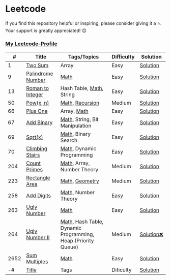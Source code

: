 # Leetcode
If you find this repository helpful or inspiring, please consider giving it a ⭐. Your support is greatly appreciated! 😊 </br>
### [My Leetcode-Profile](https://leetcode.com/Vaibhav_saroj/)

\# | Title | Tags/Topics | Difficulty | Solution
---|---|---|---|---
1 | [Two Sum](https://leetcode.com/problems/two-sum/) | Array | Easy | [Solution](https://github.com/vaibhav1281/Leetcode/tree/main/1.%20Two%20Sum)
9 | [Palindrome Number](https://leetcode.com/problems/palindrome-number/) | [Math](https://leetcode.com/tag/math/) | Easy | [Solution](https://github.com/vaibhav1281/Leetcode/blob/main/9.%20Palindrome%20Number%20(Easy)/README.md)
13 | [Roman to Integer](https://leetcode.com/problems/roman-to-integer/) | Hash Table, [Math](https://leetcode.com/tag/math/), String | Easy | [Solution](https://github.com/vaibhav1281/Leetcode/blob/main/13.%20Roman%20to%20Integer%20(Easy)/README.md)
50 | [Pow(x, n)](https://leetcode.com/problems/powx-n/description/) | [Math](https://leetcode.com/tag/math/), [Recursion](https://leetcode.com/tag/recursion/) | Medium | [Solution](https://github.com/vaibhav1281/Leetcode/blob/main/50.%20Pow(x%2C%20n)/README.md)
66 | [Plus One](https://leetcode.com/problems/plus-one/description/) | Array, [Math](https://leetcode.com/tag/math/) | Easy | [Solution](https://github.com/vaibhav1281/Leetcode/blob/main/66.%20Plus%20One%20(Easy)/README.md)
67 | [Add Binary](https://leetcode.com/problems/add-binary/) | [Math](https://leetcode.com/tag/math/), String, Bit Manipulation | Easy | [Solution](https://github.com/vaibhav1281/Leetcode/blob/main/67.%20Add%20Binary/README.md)
69 | [Sqrt(x)](https://leetcode.com/problems/sqrtx/) | [Math](https://leetcode.com/tag/math/), Binary Search | Easy | [Solution](https://github.com/vaibhav1281/Leetcode/blob/main/69.%20Sqrt(x)/README.md)
70 | [Climbing Stairs](https://leetcode.com/problems/climbing-stairs/) | [Math](https://leetcode.com/tag/math/), Dynamic Programming | Easy | [Solution](https://github.com/vaibhav1281/Leetcode/blob/main/Climbing%20Stairs/README.md)
204 | [Count Primes](https://leetcode.com/problems/count-primes/) | [Math](https://leetcode.com/tag/math/), Array, Number Theory | Medium | [Solution](https://github.com/vaibhav1281/Leetcode/blob/main/204.%20Count%20Primes/README.md)
223 | [Rectangle Area](https://leetcode.com/problems/rectangle-area/) | [Math](https://leetcode.com/tag/math/), [Geometry](https://leetcode.com/tag/geometry/) | Medium | [Solution](https://github.com/vaibhav1281/Leetcode/blob/main/223.%20Rectangle%20Area/README.md)
258 | [Add Digits](https://leetcode.com/problems/add-digits/) | [Math](https://leetcode.com/tag/math/), Number Theory | Easy | [Solution](https://github.com/vaibhav1281/Leetcode/blob/main/258.%20Add%20Digits%20(Easy)/README.md)
263 | [Ugly Number](https://leetcode.com/problems/ugly-number/) | [Math](https://leetcode.com/tag/math/) | Easy | [Solution](https://github.com/vaibhav1281/Leetcode/blob/main/263.%20Ugly%20Number/README.md)
264 | [Ugly Number II](https://leetcode.com/problems/ugly-number-ii/) | [Math](https://leetcode.com/tag/math/), Hash Table, Dynamic Programming, Heap (Priority Queue) | Medium | [Solution❌]()
2652 | [Sum Multiples](https://leetcode.com/problems/sum-multiples/) | [Math](https://leetcode.com/tag/math/) | Easy | [Solution](https://github.com/vaibhav1281/Leetcode/blob/main/2652.%20Sum%20Multiples/README.md)
-# | [Title]() | Tags | Dificulty | [Solution]()


